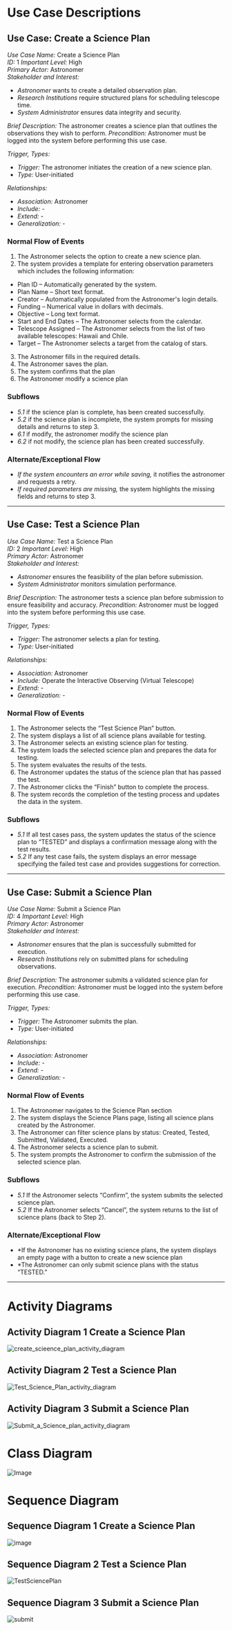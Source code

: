 # Use Case Descriptions
## Use Case: Create a Science Plan
*Use Case Name:* Create a Science Plan  
*ID:* 1 
*Important Level:* High  
*Primary Actor:* Astronomer  
*Stakeholder and Interest:*
- *Astronomer* wants to create a detailed observation plan.
- *Research Institutions* require structured plans for scheduling telescope time.
- *System Administrator* ensures data integrity and security.

*Brief Description:*
The astronomer creates a science plan that outlines the observations they wish to perform.
*Precondition:*
Astronomer must be logged into the system before performing this use case.

*Trigger, Types:*
- *Trigger:* The astronomer initiates the creation of a new science plan.
- *Type:* User-initiated

*Relationships:*  
- *Association:* Astronomer  
- *Include:* -  
- *Extend:* -  
- *Generalization:* -  

### Normal Flow of Events
1. The Astronomer selects the option to create a new science plan.
2. The system provides a template for entering observation parameters which includes the following information:
- Plan ID – Automatically generated by the system.
- Plan Name – Short text format.
- Creator – Automatically populated from the Astronomer's login details.
- Funding – Numerical value in dollars with decimals.
- Objective – Long text format.
- Start and End Dates – The Astronomer selects from the calendar.
- Telescope Assigned – The Astronomer selects from the list of two available telescopes: Hawaii and Chile.
- Target – The Astronomer selects a target from the catalog of stars.
3. The Astronomer fills in the required details.
4. The Astronomer saves the plan.
5. The system confirms that the plan
6. The Astronomer modify a science plan

### Subflows
- *5.1* if the science plan is complete, has been created successfully.
- *5.2* if the science plan is incomplete, the system prompts for missing details and returns to step 3.
- *6.1* if modify, the astronomer modify the science plan
- *6.2* if not modify, the science plan has been created successfully.

### Alternate/Exceptional Flow
- *If the system encounters an error while saving,* it notifies the astronomer and requests a retry.
- *If required parameters are missing,* the system highlights the missing fields and returns to step 3.

---

## Use Case: Test a Science Plan
*Use Case Name:* Test a Science Plan  
*ID:* 2
*Important Level:* High  
*Primary Actor:* Astronomer  
*Stakeholder and Interest:*
- *Astronomer* ensures the feasibility of the plan before submission.
- *System Administrator* monitors simulation performance.

*Brief Description:*
The astronomer tests a science plan before submission to ensure feasibility and accuracy.
*Precondition:*
Astronomer must be logged into the system before performing this use case.

*Trigger, Types:*
- *Trigger:* The astronomer selects a plan for testing.
- *Type:* User-initiated

*Relationships:*  
- *Association:* Astronomer  
- *Include:* Operate the Interactive Observing (Virtual Telescope)  
- *Extend:* -  
- *Generalization:* -  

### Normal Flow of Events
1. The Astronomer selects the “Test Science Plan” button.
2. The system displays a list of all science plans available for testing.
3. The Astronomer selects an existing science plan for testing.
4. The system loads the selected science plan and prepares the data for testing.
5. The system evaluates the results of the tests.
6. The Astronomer updates the status of the science plan that has passed the test.
7. The Astronomer clicks the “Finish” button to complete the process.
8. The system records the completion of the testing process and updates the data in the system.
### Subflows
- *5.1* If all test cases pass, the system updates the status of the science plan to “TESTED” and displays a confirmation message along with the test results.
- *5.2* If any test case fails, the system displays an error message specifying the failed test case and provides suggestions for correction.



---


## Use Case: Submit a Science Plan
*Use Case Name:* Submit a Science Plan  
*ID:* 4
*Important Level:* High  
*Primary Actor:* Astronomer  
*Stakeholder and Interest:*
- *Astronomer* ensures that the plan is successfully submitted for execution.
- *Research Institutions* rely on submitted plans for scheduling observations.

*Brief Description:*
The astronomer submits a validated science plan for execution.
*Precondition:*
Astronomer must be logged into the system before performing this use case.

*Trigger, Types:*
- *Trigger:* The Astronomer submits the plan.
- *Type:* User-initiated

*Relationships:*  
- *Association:* Astronomer  
- *Include:* -  
- *Extend:* -  
- *Generalization:* -  

### Normal Flow of Events
1. The Astronomer navigates to the Science Plan section
2. The system displays the Science Plans page, listing all science plans created by the Astronomer.
3. The Astronomer can filter science plans by status: Created, Tested, Submitted, Validated, Executed.
4. The Astronomer selects a science plan to submit.
5. The system prompts the Astronomer to confirm the submission of the selected science plan.

### Subflows
- *5.1* If the Astronomer selects “Confirm”, the system submits the selected science plan.
- *5.2*  If the Astronomer selects “Cancel”, the system returns to the list of science plans (back to Step 2).
### Alternate/Exceptional Flow
- *If the Astronomer has no existing science plans, the system displays an empty page with a button to create a new science plan
- *The Astronomer can only submit science plans with the status “TESTED.”

---




# Activity Diagrams
## Activity Diagram 1 Create a Science Plan
![create_scieence_plan_activity_diagram](https://github.com/user-attachments/assets/38bfadbf-1b30-4622-b21d-fdce70a8c17b)
## Activity Diagram 2 Test a Science Plan
![Test_Science_Plan_activity_diagram](https://github.com/user-attachments/assets/70e220f6-2dda-48e1-a7ce-e210ae0e5f9f)
## Activity Diagram 3 Submit a Science Plan
![Submit_a_Science_plan_activity_diagram](https://github.com/user-attachments/assets/7624318e-f409-4382-a1c1-d4a8d58b14c4)


# Class Diagram
![Image](https://github.com/user-attachments/assets/fa8197b3-e517-46b7-8c6a-8b57cc5c18a3)


# Sequence Diagram
## Sequence Diagram 1 Create a Science Plan
![image](https://github.com/user-attachments/assets/e7068032-d3e9-4d26-869c-dd5938aa4f8e)
## Sequence Diagram 2 Test a Science Plan
![TestSciencePlan](https://github.com/user-attachments/assets/a9bde868-7de5-4d31-aec7-9d56795fa8a6)
## Sequence Diagram 3 Submit a Science Plan
![submit](https://github.com/user-attachments/assets/4547da61-69a5-470a-a0ff-55c2a1d918a2)





